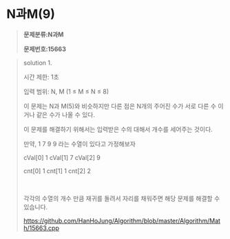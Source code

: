 # N과M(9)

> **문제분류:N과M**
>
> **문제번호:15663**

> solution 1.
>
> 시간 제한: 1초
>
> 입력 범위:  N, M (1 ≤ M ≤ N ≤ 8)
>
>
>
> 이 문제는 N과 M(5)와 비슷하지만 다른 점은 N개의 주어진 수가 서로 다른 수 이거나 같은 수가 나올 수 있다.
>
> 이 문제를 해결하기 위해서는 입력받은 수의 대해서 개수를 세어주는 것이다.
>
> 만약, 1 7 9 9 라는 수열이 있다고 가정해보자
>
>
>
> cVal[0] 1     cVal[1] 7       cVal[2] 9
>
> cnt[0]  1      cnt[1]  1       cnt[2]  2
>
> ​                                          
>
> 각각의 수열의 개수 만큼 재귀를 돌려서 자리를 채워주면 해당 문제를 해결할 수 있습니다.
>
> https://github.com/HanHoJung/Algorithm/blob/master/Algorithm/Math/15663.cpp
>

